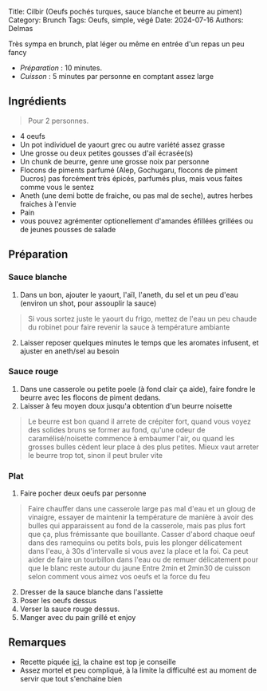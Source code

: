 Title: Cilbir (Oeufs pochés turques, sauce blanche et beurre au piment)
Category: Brunch
Tags: Oeufs, simple, végé
Date: 2024-07-16
Authors: Delmas

Très sympa en brunch, plat léger ou même en entrée d'un repas un peu fancy

- *Préparation* : 10 minutes.
- *Cuisson* : 5 minutes par personne en comptant assez large

## Ingrédients
> Pour 2 personnes.

  - 4 oeufs
  - Un pot individuel de yaourt grec ou autre variété assez grasse
  - Une grosse ou deux petites gousses d'ail écrasée(s)
  - Un chunk de beurre, genre une grosse noix par personne
  - Flocons de piments parfumé (Alep, Gochugaru, flocons de piment Ducros) pas forcément très épicés, parfumés plus, mais vous faites comme vous le sentez
  - Aneth (une demi botte de fraiche, ou pas mal de seche), autres herbes fraiches à l'envie
  - Pain
  - vous pouvez agrémenter optionellement d'amandes éfillées grillées ou de jeunes pousses de salade

## Préparation
### Sauce blanche
 1. Dans un bon, ajouter le yaourt, l'aïl, l'aneth, du sel et un peu d'eau (environ un shot, pour assouplir la sauce)
> Si vous sortez juste le yaourt du frigo, mettez de l'eau un peu chaude du robinet pour faire revenir la sauce à température ambiante
 2. Laisser reposer quelques minutes le temps que les aromates infusent, et ajuster en aneth/sel au besoin
### Sauce rouge
 1. Dans une casserole ou petite poele (à fond clair ça aide), faire fondre le beurre avec les flocons de piment dedans.
 2. Laisser à feu moyen doux jusqu'a obtention d'un beurre noisette
> Le beurre est bon quand il arrete de crépiter fort, quand vous voyez des solides bruns se former au fond, qu'une odeur de caramélisé/noisette commence à embaumer l'air, ou quand les grosses bulles cèdent leur place à des plus petites.
> Mieux vaut arreter le beurre trop tot, sinon il peut bruler vite
  
### Plat
 1. Faire pocher deux oeufs par personne
> Faire chauffer dans une casserole large pas mal d'eau et un gloug de vinaigre, essayer de maintenir la température de manière à avoir des bulles qui apparaissent au fond de la casserole, mais pas plus fort que ça, plus frémissante que bouillante.
> Casser d'abord chaque oeuf dans des ramequins ou petits bols, puis les plonger délicatement dans l'eau, à 30s d'intervalle si vous avez la place et la foi.
> Ca peut aider de faire un tourbillon dans l'eau ou de remuer délicatement pour que le blanc reste autour du jaune
> Entre 2min et 2min30 de cuisson selon comment vous aimez vos oeufs et la force du feu
 2. Dresser de la sauce blanche dans l'assiette
 3. Poser les oeufs dessus
 4. Verser la sauce rouge dessus.
 5. Manger avec du pain grillé et enjoy



## Remarques
  - Recette piquée [ici](https://www.youtube.com/watch?v=PkkuXmSD8A4), la chaine est top je conseille
  - Assez mortel et peu compliqué, à la limite la difficulté est au moment de servir que tout s'enchaine bien
  
  
